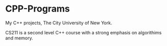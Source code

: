 # CPP-Programs
My C++ projects, The City University of New York.

CS211 is a second level C++ course with a strong emphasis on algorithims and memory. 

